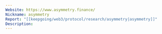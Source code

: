 ```yaml
---
Website: https://www.asymmetry.finance/
Nickname: asymmetry
Report: "[[keepgoing/web3/protocol/research/asymmetry|asymmetry]]"
Description:
---
```

